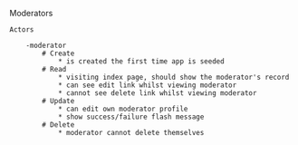 Moderators

	Actors

		-moderator
			# Create
				* is created the first time app is seeded
			# Read
				* visiting index page, should show the moderator's record
				* can see edit link whilst viewing moderator
				* cannot see delete link whilst viewing moderator
			# Update
				* can edit own moderator profile
				* show success/failure flash message
			# Delete
				* moderator cannot delete themselves